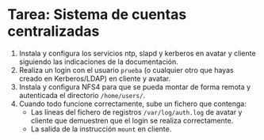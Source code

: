 # Tarea: Sistema de cuentas centralizadas

1. Instala y configura los servicios ntp, slapd y kerberos en avatar y cliente siguiendo las indicaciones de la documentación.
2. Realiza un login con el usuario `prueba` (o cualquier otro que hayas creado en Kerberos/LDAP) en cliente y avatar.
3. Instala y configura NFS4 para que se pueda montar de forma remota y autenticada el directorio `/home/users/`.
4. Cuando todo funcione correctamente, sube un fichero que contenga:
    * Las líneas del fichero de registros `/var/log/auth.log` de avatar y cliente que demuestren que el login se realiza correctamente.
    * La salida de la instrucción `mount` en cliente.